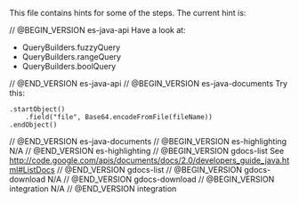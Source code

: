 This file contains hints for some of the steps. The current hint is:

// @BEGIN_VERSION es-java-api
Have a look at:

* QueryBuilders.fuzzyQuery
* QueryBuilders.rangeQuery
* QueryBuilders.boolQuery

// @END_VERSION es-java-api
// @BEGIN_VERSION es-java-documents
Try this:

	.startObject()
		.field("file", Base64.encodeFromFile(fileName))
	.endObject()
// @END_VERSION es-java-documents
// @BEGIN_VERSION es-highlighting
N/A
// @END_VERSION es-highlighting
// @BEGIN_VERSION gdocs-list
See <http://code.google.com/apis/documents/docs/2.0/developers_guide_java.html#ListDocs>
// @END_VERSION gdocs-list
// @BEGIN_VERSION gdocs-download
N/A
// @END_VERSION gdocs-download
// @BEGIN_VERSION integration
N/A
// @END_VERSION integration
